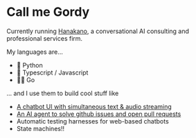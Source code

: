 # Call me Gordy

<!--
**Gordon-BP/Gordon-BP** is a ✨ _special_ ✨ repository because its `README.md` (this file) appears on your GitHub profile.

Here are some ideas to get you started:

- 🔭 I’m currently working on ...
- 🌱 I’m currently learning ...
- 👯 I’m looking to collaborate on ...
- 🤔 I’m looking for help with ...
- 💬 Ask me about ...
- 📫 How to reach me: ...
- 😄 Pronouns: ...
- ⚡ Fun fact: ...
-->

Currently running [Hanakano](https://www.hanakano.com), a conversational AI consulting and professional services firm.

My languages are...
- 🐍 Python
- 🤷 Typescript / Javascript
- 🏃‍♂️ Go

... and I use them to build cool stuff like
* [A chatbot UI with simultaneous text & audio streaming](https://github.com/Gordon-BP/text-audio-ui-demo)
* [An AI agent to solve github issues and open pull requests](https://github.com/Gordon-BP/taylor-the-frontend-dev)
* Automatic testing harnesses for web-based chatbots
* State machines!!
